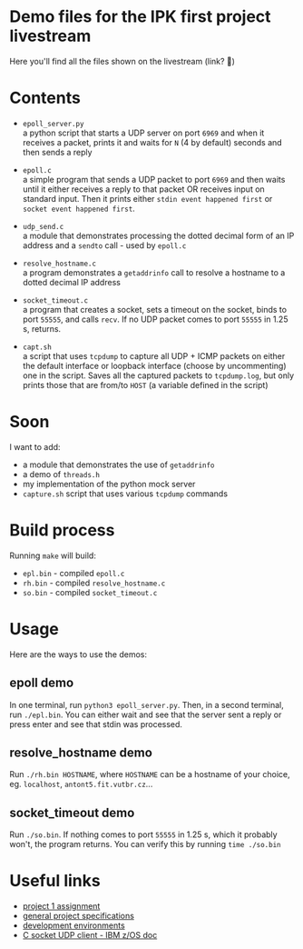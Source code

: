 # Demo files for the IPK first project livestream

Here you'll find all the files shown on the livestream (link? 🤔)

# Contents

- `epoll_server.py`\
a python script that starts a UDP server on port `6969`
and when it receives a packet, prints it and waits for `N` (4 by default)
seconds and then sends a reply

- `epoll.c`\
a simple program that sends a UDP packet to port `6969` and then
waits until it either receives a reply to that packet OR receives input on
standard input. Then it prints either `stdin event happened first` or
`socket event happened first`.

- `udp_send.c`\
a module that demonstrates processing the dotted decimal
form of an IP address and a `sendto` call - used by `epoll.c`

- `resolve_hostname.c`\
a program demonstrates a `getaddrinfo` call to resolve
a hostname to a dotted decimal IP address

- `socket_timeout.c`\
a program that creates a socket, sets a timeout on
the socket, binds to port `55555`, and calls `recv`. If no UDP packet
comes to port `55555` in 1.25 s, returns.

- `capt.sh`\
a script that uses `tcpdump` to capture all UDP + ICMP packets
on either the default interface or loopback interface (choose by uncommenting)
one in the script. Saves all the captured packets to `tcpdump.log`, but only
prints those that are from/to `HOST` (a variable defined in the script)


# Soon
I want to add:
- a module that demonstrates the use of `getaddrinfo`
- a demo of `threads.h`
- my implementation of the python mock server
- `capture.sh` script that uses various `tcpdump` commands

# Build process
Running `make` will build:
- `epl.bin` - compiled `epoll.c`
- `rh.bin` - compiled `resolve_hostname.c`
- `so.bin` - compiled `socket_timeout.c`

# Usage
Here are the ways to use the demos:

## epoll demo
In one terminal, run `python3 epoll_server.py`. Then, in a second terminal,
run `./epl.bin`. You can either wait and see that the server sent a reply
or press enter and see that stdin was processed.

## resolve_hostname demo
Run `./rh.bin HOSTNAME`, where `HOSTNAME` can be a hostname of your choice,
eg. `localhost`, `antont5.fit.vutbr.cz`...

## socket_timeout demo
Run `./so.bin`. If nothing comes to port `55555` in 1.25 s, which it probably
won't, the program returns. You can verify this by running
`time ./so.bin`

# Useful links
- [project 1 assignment](https://git.fit.vutbr.cz/NESFIT/IPK-Projects-2024/src/branch/master/Project%201)
- [general project specifications](https://git.fit.vutbr.cz/NESFIT/IPK-Projects-2024/src/branch/master/README.md)
- [development environments](https://git.fit.vutbr.cz/NESFIT/dev-envs)
- [C socket UDP client - IBM z/OS doc](https://www.ibm.com/docs/en/zos/3.1.0?topic=programs-c-socket-udp-client)
